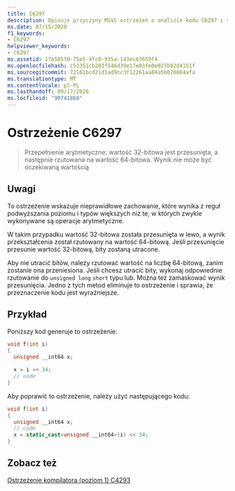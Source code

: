 ```yaml
---
title: C6297
description: Opisuje przyczyny MSVC ostrzeżeń o analizie kodu C6297 i sposoby rozwiązania problemu.
ms.date: 07/15/2020
f1_keywords:
- C6297
helpviewer_keywords:
- C6297
ms.assetid: 17b585f0-75e5-4fc0-935a-143ec67659f4
ms.openlocfilehash: c53351cb283f546d39e17e03fe0e027b82d4151f
ms.sourcegitcommit: 72161bcd21d1ad9cc3f12261aa84a5b026884afa
ms.translationtype: MT
ms.contentlocale: pl-PL
ms.lasthandoff: 09/17/2020
ms.locfileid: "90741868"
---
```

# <a name="warning-c6297"></a>Ostrzeżenie C6297

> Przepełnienie arytmetyczne: wartość 32-bitowa jest przesunięta, a następnie rzutowana na wartość 64-bitowa. Wynik nie może być oczekiwaną wartością

## <a name="remarks"></a>Uwagi

To ostrzeżenie wskazuje nieprawidłowe zachowanie, które wynika z reguł podwyższania poziomu i typów większych niż te, w których zwykle wykonywane są operacje arytmetyczne.

W takim przypadku wartość 32-bitowa została przesunięta w lewo, a wynik przekształcenia został rzutowany na wartość 64-bitową. Jeśli przesunięcie przesunie wartość 32-bitową, bity zostaną utracone.

Aby nie utracić bitów, należy rzutować wartość na liczbę 64-bitową, zanim zostanie ona przeniesiona. Jeśli chcesz utracić bity, wykonaj odpowiednie rzutowanie do `unsigned long` `short` typu lub. Można też zamaskować wynik przesunięcia. Jedno z tych metod eliminuje to ostrzeżenie i sprawia, że przeznaczenie kodu jest wyraźniejsze.

## <a name="example"></a>Przykład

Poniższy kod generuje to ostrzeżenie:

```cpp
void f(int i)
{
  unsigned __int64 x;

  x = i << 34;
  // code
}
```

Aby poprawić to ostrzeżenie, należy użyć następującego kodu:

```cpp
void f(int i)
{
  unsigned __int64 x;
  // code
  x = static_cast<unsigned __int64>(i) << 34;
}
```

## <a name="see-also"></a>Zobacz też

[Ostrzeżenie kompilatora (poziom 1) C4293](/cpp/error-messages/compiler-warnings/compiler-warning-level-1-c4293)
